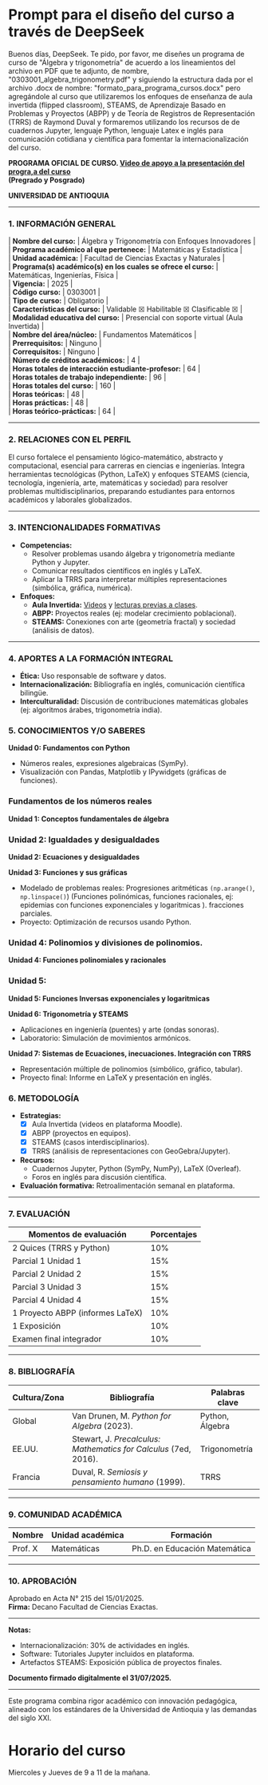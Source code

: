 # Prompt para el diseño del curso a través de DeepSeek  

Buenos días, DeepSeek. Te pido, por favor, me diseñes un programa de curso de "Álgebra y trigonometría" de acuerdo a los lineamientos del archivo en PDF que te adjunto, de nombre, "0303001_algebra_trigonometry.pdf" y siguiendo la estructura dada por el archivo .docx de nombre: "formato_para_programa_cursos.docx" pero agregándole al curso que utilizaremos los enfoques de enseñanza de aula invertida (flipped classroom), STEAMS, de Aprendizaje Basado en Problemas y Proyectos (ABPP) y de Teoría de Registros de Representación (TRRS) de Raymond Duval y formaremos utilizando los recursos de de cuadernos Jupyter, lenguaje Python, lenguaje Latex e inglés para comunicación cotidiana y científica para fomentar la internacionalización del curso.



**PROGRAMA OFICIAL DE CURSO. 
[Video de apoyo a la presentación del progra,a del curso](https://www.youtube.com/watch?v=kahpxoGK5V4)**  
**(Pregrado y Posgrado)**  

**UNIVERSIDAD DE ANTIOQUIA**  

---

### **1. INFORMACIÓN GENERAL**  

| **Nombre del curso:**                | Álgebra y Trigonometría con Enfoques Innovadores |  
| **Programa académico al que pertenece:** | Matemáticas y Estadística |  
| **Unidad académica:**                | Facultad de Ciencias Exactas y Naturales |  
| **Programa(s) académico(s) en los cuales se ofrece el curso:** | Matemáticas, Ingenierías, Física |  
| **Vigencia:**                        | 2025 |  
| **Código curso:**                    | 0303001 |  
| **Tipo de curso:**                   | Obligatorio |  
| **Características del curso:**       | Validable ☒ Habilitable ☒ Clasificable ☒ |  
| **Modalidad educativa del curso:**   | Presencial con soporte virtual (Aula Invertida) |  
| **Nombre del área/núcleo:**          | Fundamentos Matemáticos |  
| **Prerrequisitos:**                  | Ninguno |  
| **Correquisitos:**                   | Ninguno |  
| **Número de créditos académicos:**   | 4 |  
| **Horas totales de interacción estudiante-profesor:** | 64 |  
| **Horas totales de trabajo independiente:** | 96 |  
| **Horas totales del curso:**         | 160 |  
| **Horas teóricas:**                  | 48 |  
| **Horas prácticas:**                 | 48 |  
| **Horas teórico-prácticas:**         | 64 |  

---

### **2. RELACIONES CON EL PERFIL**  
El curso fortalece el pensamiento lógico-matemático, abstracto y computacional, esencial para carreras en ciencias e ingenierías. Integra herramientas tecnológicas (Python, LaTeX) y enfoques STEAMS (ciencia, tecnología, ingeniería, arte, matemáticas y sociedad) para resolver problemas multidisciplinarios, preparando estudiantes para entornos académicos y laborales globalizados.  

---

### **3. INTENCIONALIDADES FORMATIVAS**  
- **Competencias:**  
  - Resolver problemas usando álgebra y trigonometría mediante Python y Jupyter.  
  - Comunicar resultados científicos en inglés y LaTeX.  
  - Aplicar la TRRS para interpretar múltiples representaciones (simbólica, gráfica, numérica).  
- **Enfoques:**  
  - **Aula Invertida:** [Videos](https://www.youtube.com/watch?v=hVqvDjo7d0g&list=PLbk60veMSVKs8Sg9UBxUxqrOmM2s2l6uS) y [lecturas previas a clases](https://github.com/marco-canas/algebra_y_trigonometria).  
  - **ABPP:** Proyectos reales (ej: modelar crecimiento poblacional).  
  - **STEAMS:** Conexiones con arte (geometría fractal) y sociedad (análisis de datos).  

---

### **4. APORTES A LA FORMACIÓN INTEGRAL**  
- **Ética:** Uso responsable de software y datos.  
- **Internacionalización:** Bibliografía en inglés, comunicación científica bilingüe.  
- **Interculturalidad:** Discusión de contribuciones matemáticas globales (ej: algoritmos árabes, trigonometría india).  


### **5. CONOCIMIENTOS Y/O SABERES**  
**Unidad 0: Fundamentos con Python**  
- Números reales, expresiones algebraicas (SymPy).  
- Visualización con Pandas, Matplotlib y IPywidgets (gráficas de funciones).  

### Fundamentos de los números reales
**Unidad 1: Conceptos fundamentales de álgebra**

### Unidad 2: Igualdades y desigualdades
**Unidad 2: Ecuaciones y desigualdades**

**Unidad 3: Funciones y sus gráficas**  
- Modelado de problemas reales: Progresiones aritméticas `(np.arange()`, `np.linspace()`) (Funciones polinómicas, funciones racionales, ej: epidemias con funciones exponenciales y logaritmicas ). fracciones parciales.  
- Proyecto: Optimización de recursos usando Python.  

### Unidad 4: Polinomios y divisiones de polinomios. 
**Unidad 4: Funciones polinomiales y racionales**

### Unidad 5: 
**Unidad 5: Funciones Inversas exponenciales y logaritmicas**  


**Unidad 6: Trigonometría y STEAMS**  
- Aplicaciones en ingeniería (puentes) y arte (ondas sonoras).  
- Laboratorio: Simulación de movimientos armónicos.  

**Unidad 7: Sistemas de Ecuaciones, inecuaciones. Integración con TRRS**  
- Representación múltiple de polinomios (simbólico, gráfico, tabular).  
- Proyecto final: Informe en LaTeX y presentación en inglés.  


### **6. METODOLOGÍA**  
- **Estrategias:**  
  - ☒ Aula Invertida (videos en plataforma Moodle).  
  - ☒ ABPP (proyectos en equipos).  
  - ☒ STEAMS (casos interdisciplinarios).  
  - ☒ TRRS (análisis de representaciones con GeoGebra/Jupyter).  
- **Recursos:**  
  - Cuadernos Jupyter, Python (SymPy, NumPy), LaTeX (Overleaf).  
  - Foros en inglés para discusión científica.  
- **Evaluación formativa:** Retroalimentación semanal en plataforma.  

---

### **7. EVALUACIÓN**  
| **Momentos de evaluación**       | **Porcentajes** |  
|----------------------------------|----------------|  
| 2 Quices (TRRS y Python)           | 10%            |  
|Parcial 1 Unidad 1|15%|
|Parcial 2 Unidad 2|15%|
|Parcial 3 Unidad 3|15%|
|Parcial 4 Unidad 4|15%|
| 1 Proyecto ABPP (informes LaTeX)  | 10%            |  
| 1 Exposición           | 10%            |  
| Examen final integrador          | 10%            |  

---

### **8. BIBLIOGRAFÍA**  
| **Cultura/Zona** | **Bibliografía**                                                                 | **Palabras clave** |  
|-------------------|----------------------------------------------------------------------------------|--------------------|  
| Global           | Van Drunen, M. *Python for Algebra* (2023).                                     | Python, Álgebra    |  
| EE.UU.           | Stewart, J. *Precalculus: Mathematics for Calculus* (7ed, 2016).                | Trigonometría      |  
| Francia          | Duval, R. *Semiosis y pensamiento humano* (1999).                               | TRRS               |  

---

### **9. COMUNIDAD ACADÉMICA**  
| **Nombre**            | **Unidad académica**       | **Formación**               |  
|-----------------------|----------------------------|-----------------------------|  
| Prof. X               | Matemáticas                | Ph.D. en Educación Matemática |  

---

### **10. APROBACIÓN**  
Aprobado en Acta N° 215 del 15/01/2025.  
**Firma:** Decano Facultad de Ciencias Exactas.  

--- 

**Notas:**  
- Internacionalización: 30% de actividades en inglés.  
- Software: Tutoriales Jupyter incluidos en plataforma.  
- Artefactos STEAMS: Exposición pública de proyectos finales.  

**Documento firmado digitalmente el 31/07/2025.**  

---  
Este programa combina rigor académico con innovación pedagógica, alineado con los estándares de la Universidad de Antioquia y las demandas del siglo XXI.  

# Horario del curso  

Miercoles y Jueves de 9 a 11 de la mañana.   

